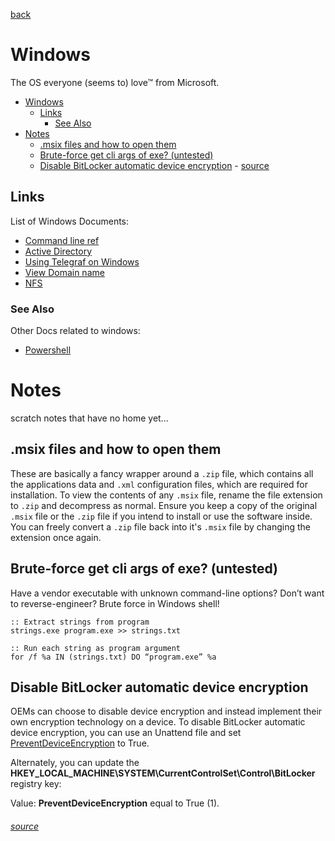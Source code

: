 [back](../README.md)

# Windows

The OS everyone (seems to) love™ from Microsoft.

- [Windows](#windows)
  - [Links](#links)
    - [See Also](#see-also)
- [Notes](#notes)
  - [.msix files and how to open them](#msix-files-and-how-to-open-them)
  - [Brute-force get cli args of exe? (untested)](#brute-force-get-cli-args-of-exe-untested)
  - [Disable BitLocker automatic device encryption](#disable-bitlocker-automatic-device-encryption)
          - [source](#source)

## Links

List of Windows Documents: 

- [Command line ref](./CMD-Ref.md)
- [Active Directory](./ActiveDirectory/README.md)
- [Using Telegraf on Windows](./Using-Telegraf-on-Windows-Blog-InfluxData.md)
- [View Domain name](./View-Domain-Name.md)
- [NFS](./windows-nfs.md)

### See Also

Other Docs related to windows: 

- [Powershell](../Development/Scripts/powershell.md)

# Notes

scratch notes that have no home yet... 

## .msix files and how to open them

These are basically a fancy wrapper around a `.zip` file, which contains all the applications data and `.xml` configuration files, which are required for installation. To view the contents of any `.msix` file, rename the file extension to `.zip` and decompress as normal. Ensure you keep a copy of the original `.msix` file or the `.zip` file if you intend to install or use the software inside. You can freely convert a `.zip` file back into it's `.msix` file by changing the extension once again. 

## Brute-force get cli args of exe? (untested)
Have a vendor executable with unknown command-line options? Don’t want to reverse-engineer? Brute force in Windows shell!

```
:: Extract strings from program
strings.exe program.exe >> strings.txt

:: Run each string as program argument
for /f %a IN (strings.txt) DO “program.exe” %a
```

## Disable BitLocker automatic device encryption

OEMs can choose to disable device encryption and instead implement their own encryption technology on a device. To disable BitLocker automatic device encryption, you can use an Unattend file and set [PreventDeviceEncryption](https://learn.microsoft.com/en-us/windows-hardware/customize/desktop/unattend/microsoft-windows-securestartup-filterdriver-preventdeviceencryption) to True.

Alternately, you can update the **HKEY\_LOCAL\_MACHINE\\SYSTEM\\CurrentControlSet\\Control\\BitLocker** registry key:

Value: **PreventDeviceEncryption** equal to True (1).

###### [source](https://learn.microsoft.com/en-us/windows-hardware/design/device-experiences/oem-bitlocker)